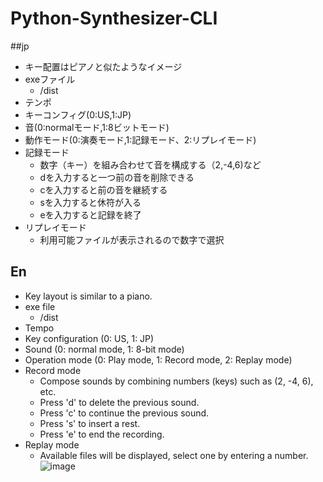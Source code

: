 # Python-Synthesizer-CLI
##jp
- キー配置はピアノと似たようなイメージ
- exeファイル
    - /dist 
- テンポ
- キーコンフィグ(0:US,1:JP)
- 音(0:normalモード,1:8ビットモード)
- 動作モード(0:演奏モード,1:記録モード、2:リプレイモード)
- 記録モード
    - 数字（キー）を組み合わせて音を構成する（2,-4,6)など
    - dを入力すると一つ前の音を削除できる
    - cを入力すると前の音を継続する
    - sを入力すると休符が入る
    - eを入力すると記録を終了
- リプレイモード
    - 利用可能ファイルが表示されるので数字で選択

## En
- Key layout is similar to a piano.
- exe file
    - /dist
- Tempo
- Key configuration (0: US, 1: JP)
- Sound (0: normal mode, 1: 8-bit mode)
- Operation mode (0: Play mode, 1: Record mode, 2: Replay mode)
- Record mode
    - Compose sounds by combining numbers (keys) such as (2, -4, 6), etc.
    - Press 'd' to delete the previous sound.
    - Press 'c' to continue the previous sound.
    - Press 's' to insert a rest.
    - Press 'e' to end the recording.
 - Replay mode
    - Available files will be displayed, select one by entering a number.
![image](https://github.com/TAMIYANOMAR/python_synthesizer/assets/59043309/3a6ed3fa-7fc8-4037-a6b5-223071f851b3)
